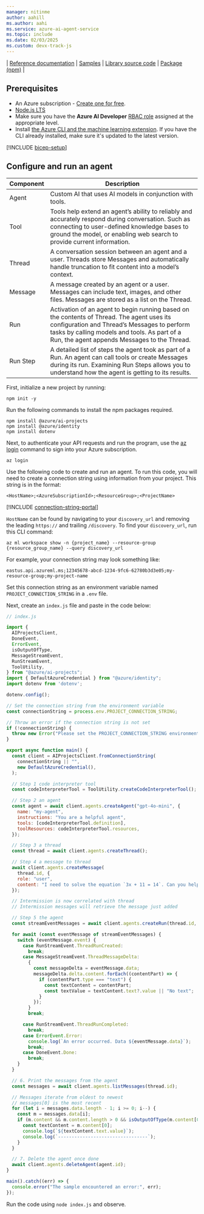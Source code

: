 ```yaml
---
manager: nitinme
author: aahill
ms.author: aahi
ms.service: azure-ai-agent-service
ms.topic: include
ms.date: 02/03/2025
ms.custom: devx-track-js
---
```



| [Reference documentation](/javascript/api/overview/azure/ai-projects-readme) | [Samples](https://github.com/Azure/azure-sdk-for-js/blob/main/sdk/ai/ai-projects/README.md) | [Library source code](https://github.com/Azure/azure-sdk-for-js/tree/main/sdk/ai/ai-projects) | [Package (npm)](https://www.npmjs.com/package/@azure/ai-projects) |

## Prerequisites

* An Azure subscription - [Create one for free](https://azure.microsoft.com/free/cognitive-services).
* [Node.js LTS](https://nodejs.org/)
* Make sure you have the **Azure AI Developer** [RBAC role](../../../ai-studio/concepts/rbac-ai-studio.md) assigned at the appropriate level.
* Install [the Azure CLI and the machine learning extension](/azure/machine-learning/how-to-configure-cli). If you have the CLI already installed, make sure it's updated to the latest version.

[!INCLUDE [bicep-setup](bicep-setup.md)]

## Configure and run an agent

| Component | Description                                                                                                                                                                                                                               |
| --------- | ----------------------------------------------------------------------------------------------------------------------------------------------------------------------------------------------------------------------------------------- |
| Agent     | Custom AI that uses AI models in conjunction with tools.                                                                                                                                                                                  |
| Tool      | Tools help extend an agent’s ability to reliably and accurately respond during conversation. Such as connecting to user-defined knowledge bases to ground the model, or enabling web search to provide current information.               |
| Thread    | A conversation session between an agent and a user. Threads store Messages and automatically handle truncation to fit content into a model’s context.                                                                                     |
| Message   | A message created by an agent or a user. Messages can include text, images, and other files. Messages are stored as a list on the Thread.                                                                                                 |
| Run       | Activation of an agent to begin running based on the contents of Thread. The agent uses its configuration and Thread’s Messages to perform tasks by calling models and tools. As part of a Run, the agent appends Messages to the Thread. |
| Run Step  | A detailed list of steps the agent took as part of a Run. An agent can call tools or create Messages during its run. Examining Run Steps allows you to understand how the agent is getting to its results.                                |

First, initialize a new project by running:

```console
npm init -y
```

Run the following commands to install the npm packages required.

```console
npm install @azure/ai-projects
npm install @azure/identity
npm install dotenv
```

Next, to authenticate your API requests and run the program, use the [az login](/cli/azure/authenticate-azure-cli-interactively) command to sign into your Azure subscription.

```azurecli
az login
```

Use the following code to create and run an agent. To run this code, you will need to create a connection string using information from your project. This string is in the format:

`<HostName>;<AzureSubscriptionId>;<ResourceGroup>;<ProjectName>`

[!INCLUDE [connection-string-portal](connection-string-portal.md)]

`HostName` can be found by navigating to your `discovery_url` and removing the leading `https://` and trailing `/discovery`. To find your `discovery_url`, run this CLI command:

```azurecli
az ml workspace show -n {project_name} --resource-group {resource_group_name} --query discovery_url
```

For example, your connection string may look something like:

`eastus.api.azureml.ms;12345678-abcd-1234-9fc6-62780b3d3e05;my-resource-group;my-project-name`

Set this connection string as an environment variable named `PROJECT_CONNECTION_STRING` in a `.env` file.

Next, create an `index.js` file and paste in the code below:

```javascript
// index.js

import {
  AIProjectsClient,
  DoneEvent,
  ErrorEvent,
  isOutputOfType,
  MessageStreamEvent,
  RunStreamEvent,
  ToolUtility,
} from "@azure/ai-projects";
import { DefaultAzureCredential } from "@azure/identity";
import dotenv from 'dotenv';

dotenv.config();

// Set the connection string from the environment variable
const connectionString = process.env.PROJECT_CONNECTION_STRING;

// Throw an error if the connection string is not set
if (!connectionString) {
  throw new Error("Please set the PROJECT_CONNECTION_STRING environment variable.");
}

export async function main() {
  const client = AIProjectsClient.fromConnectionString(
    connectionString || "",
    new DefaultAzureCredential(),
  );

  // Step 1 code interpreter tool
  const codeInterpreterTool = ToolUtility.createCodeInterpreterTool();

  // Step 2 an agent
  const agent = await client.agents.createAgent("gpt-4o-mini", {
    name: "my-agent",
    instructions: "You are a helpful agent",
    tools: [codeInterpreterTool.definition],
    toolResources: codeInterpreterTool.resources,
  });

  // Step 3 a thread
  const thread = await client.agents.createThread();

  // Step 4 a message to thread
  await client.agents.createMessage(
    thread.id, {
    role: "user",
    content: "I need to solve the equation `3x + 11 = 14`. Can you help me?",
  });

  // Intermission is now correlated with thread
  // Intermission messages will retrieve the message just added

  // Step 5 the agent
  const streamEventMessages = await client.agents.createRun(thread.id, agent.id).stream();

  for await (const eventMessage of streamEventMessages) {
    switch (eventMessage.event) {
      case RunStreamEvent.ThreadRunCreated:
        break;
      case MessageStreamEvent.ThreadMessageDelta:
        {
          const messageDelta = eventMessage.data;
          messageDelta.delta.content.forEach((contentPart) => {
            if (contentPart.type === "text") {
              const textContent = contentPart;
              const textValue = textContent.text?.value || "No text";
            }
          });
        }
        break;

      case RunStreamEvent.ThreadRunCompleted:
        break;
      case ErrorEvent.Error:
        console.log(`An error occurred. Data ${eventMessage.data}`);
        break;
      case DoneEvent.Done:
        break;
    }
  }

  // 6. Print the messages from the agent
  const messages = await client.agents.listMessages(thread.id);

  // Messages iterate from oldest to newest
  // messages[0] is the most recent
  for (let i = messages.data.length - 1; i >= 0; i--) {
    const m = messages.data[i];
    if (m.content && m.content.length > 0 && isOutputOfType(m.content[0], "text")) {
      const textContent = m.content[0];
      console.log(`${textContent.text.value}`);
      console.log(`---------------------------------`);
    }
  }

  // 7. Delete the agent once done
  await client.agents.deleteAgent(agent.id);
}

main().catch((err) => {
  console.error("The sample encountered an error:", err);
});
```

Run the code using `node index.js` and observe.